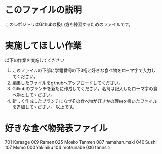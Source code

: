 # このファイルの説明
このレポジトリはGithubの扱い方を練習するためのファイルです。

# 実施してほしい作業
以下の作業を実施してください
1. このファイルの下部に学籍番号の下3桁と好きな食べ物をローマ字で入力してください。
2. 編集したファイルをgithubへアップロードしてください。
3. Githubのブランチを新たに作成してください。名前は記入したローマ字の食べ物としてください。
4. 新しく作成したブランチになぜその食べ物が好きかの理由を書いたファイルを追加してください。
以上です。

# 好きな食べ物発表ファイル
701 Karaage
009 Ramen
025 Mouko Tanmen
087 namaharumaki
040 Sushi
107 Momo
000 Yakiniku
104 motsunabe
036 tannsio
